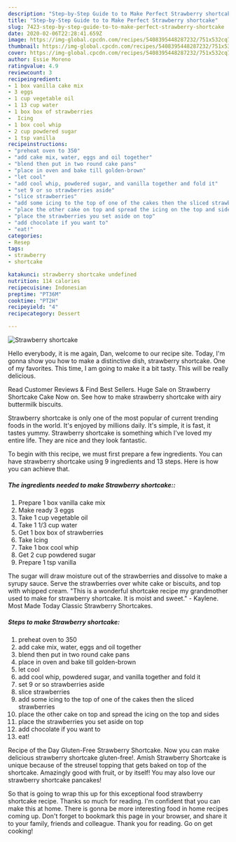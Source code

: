 ```yaml
---
description: "Step-by-Step Guide to to Make Perfect Strawberry shortcake"
title: "Step-by-Step Guide to to Make Perfect Strawberry shortcake"
slug: 7423-step-by-step-guide-to-to-make-perfect-strawberry-shortcake
date: 2020-02-06T22:28:41.659Z
image: https://img-global.cpcdn.com/recipes/5408395448287232/751x532cq70/strawberry-shortcake-recipe-main-photo.jpg
thumbnail: https://img-global.cpcdn.com/recipes/5408395448287232/751x532cq70/strawberry-shortcake-recipe-main-photo.jpg
cover: https://img-global.cpcdn.com/recipes/5408395448287232/751x532cq70/strawberry-shortcake-recipe-main-photo.jpg
author: Essie Moreno
ratingvalue: 4.9
reviewcount: 3
recipeingredient:
- 1 box vanilla cake mix
- 3 eggs
- 1 cup vegetable oil
- 1 13 cup water
- 1 box box of strawberries
-  Icing
- 1 box cool whip
- 2 cup powdered sugar
- 1 tsp vanilla
recipeinstructions:
- "preheat oven to 350"
- "add cake mix, water, eggs and oil together"
- "blend then put in two round cake pans"
- "place in oven and bake till golden-brown"
- "let cool"
- "add cool whip, powdered sugar, and vanilla together and fold it"
- "set 9 or so strawberries aside"
- "slice strawberries"
- "add some icing to the top of one of the cakes then the sliced strawberries"
- "place the other cake on top and spread the icing on the top and sides"
- "place the strawberries you set aside on top"
- "add chocolate if you want to"
- "eat!"
categories:
- Resep
tags:
- strawberry
- shortcake

katakunci: strawberry shortcake undefined
nutrition: 114 calories
recipecuisine: Indonesian
preptime: "PT36M"
cooktime: "PT2H"
recipeyield: "4"
recipecategory: Dessert

---
```



![Strawberry shortcake](https://img-global.cpcdn.com/recipes/5408395448287232/751x532cq70/strawberry-shortcake-recipe-main-photo.jpg)

Hello everybody, it is me again, Dan, welcome to our recipe site. Today, I'm gonna show you how to make a distinctive dish, strawberry shortcake. One of my favorites. This time, I am going to make it a bit tasty. This will be really delicious.

Read Customer Reviews &amp; Find Best Sellers. Huge Sale on Strawberry Shortcake Cake Now on. See how to make strawberry shortcake with airy buttermilk biscuits.

Strawberry shortcake is only one of the most popular of current trending foods in the world. It's enjoyed by millions daily. It's simple, it is fast, it tastes yummy. Strawberry shortcake is something which I've loved my entire life. They are nice and they look fantastic.


To begin with this recipe, we must first prepare a few ingredients. You can have strawberry shortcake using 9 ingredients and 13 steps. Here is how you can achieve that.

##### The ingredients needed to make Strawberry shortcake::

1. Prepare 1 box vanilla cake mix
1. Make ready 3 eggs
1. Take 1 cup vegetable oil
1. Take 1 1/3 cup water
1. Get 1 box box of strawberries
1. Take  Icing
1. Take 1 box cool whip
1. Get 2 cup powdered sugar
1. Prepare 1 tsp vanilla


The sugar will draw moisture out of the strawberries and dissolve to make a syrupy sauce. Serve the strawberries over white cake or biscuits, and top with whipped cream. &#34;This is a wonderful shortcake recipe my grandmother used to make for strawberry shortcake. It is moist and sweet.&#34; - Kaylene. Most Made Today Classic Strawberry Shortcakes. 

##### Steps to make Strawberry shortcake:

1. preheat oven to 350
1. add cake mix, water, eggs and oil together
1. blend then put in two round cake pans
1. place in oven and bake till golden-brown
1. let cool
1. add cool whip, powdered sugar, and vanilla together and fold it
1. set 9 or so strawberries aside
1. slice strawberries
1. add some icing to the top of one of the cakes then the sliced strawberries
1. place the other cake on top and spread the icing on the top and sides
1. place the strawberries you set aside on top
1. add chocolate if you want to
1. eat!


Recipe of the Day Gluten-Free Strawberry Shortcake. Now you can make delicious strawberry shortcake gluten-free!. Amish Strawberry Shortcake is unique because of the streusel topping that gets baked on top of the shortcake. Amazingly good with fruit, or by itself! You may also love our strawberry shortcake pancakes! 

So that is going to wrap this up for this exceptional food strawberry shortcake recipe. Thanks so much for reading. I'm confident that you can make this at home. There is gonna be more interesting food in home recipes coming up. Don't forget to bookmark this page in your browser, and share it to your family, friends and colleague. Thank you for reading. Go on get cooking!

